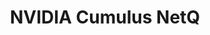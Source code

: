 ---
title: NVIDIA Cumulus NetQ
layout: pdf
product: Cumulus NetQ
type: pdf
bookhidden: true
version: "3.0"
imgData: cumulus-netq
siteSlug: cumulus-netq
pdfhidden: true
---